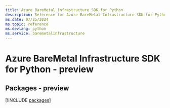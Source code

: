 ```yaml
---
title: Azure BareMetal Infrastructure SDK for Python
description: Reference for Azure BareMetal Infrastructure SDK for Python
ms.date: 07/25/2024
ms.topic: reference
ms.devlang: python
ms.service: baremetalinfrastructure
---
```

# Azure BareMetal Infrastructure SDK for Python - preview
## Packages - preview
[!INCLUDE [packages](baremetal-infrastructure-index.md)]